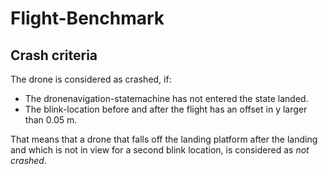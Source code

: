 # Flight-Benchmark

## Crash criteria

The drone is considered as crashed, if:
- The dronenavigation-statemachine has not entered the state landed.
- The blink-location before and after the flight has an offset in y larger than 0.05 m.

That means that a drone that falls off the landing platform after the landing and which is not in view for a second blink location, is considered as _not crashed_. 
